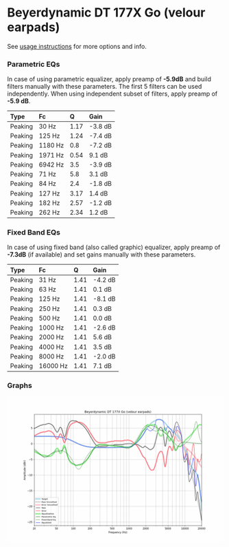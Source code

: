 # Beyerdynamic DT 177X Go (velour earpads)
See [usage instructions](https://github.com/jaakkopasanen/AutoEq#usage) for more options and info.

### Parametric EQs
In case of using parametric equalizer, apply preamp of **-5.9dB** and build filters manually
with these parameters. The first 5 filters can be used independently.
When using independent subset of filters, apply preamp of **-5.9 dB**.

| Type    | Fc      |    Q | Gain    |
|:--------|:--------|:-----|:--------|
| Peaking | 30 Hz   | 1.17 | -3.8 dB |
| Peaking | 125 Hz  | 1.24 | -7.4 dB |
| Peaking | 1180 Hz | 0.8  | -7.2 dB |
| Peaking | 1971 Hz | 0.54 | 9.1 dB  |
| Peaking | 6942 Hz | 3.5  | -3.9 dB |
| Peaking | 71 Hz   | 5.8  | 3.1 dB  |
| Peaking | 84 Hz   | 2.4  | -1.8 dB |
| Peaking | 127 Hz  | 3.17 | 1.4 dB  |
| Peaking | 182 Hz  | 2.57 | -1.2 dB |
| Peaking | 262 Hz  | 2.34 | 1.2 dB  |

### Fixed Band EQs
In case of using fixed band (also called graphic) equalizer, apply preamp of **-7.3dB**
(if available) and set gains manually with these parameters.

| Type    | Fc       |    Q | Gain    |
|:--------|:---------|:-----|:--------|
| Peaking | 31 Hz    | 1.41 | -4.2 dB |
| Peaking | 63 Hz    | 1.41 | 0.1 dB  |
| Peaking | 125 Hz   | 1.41 | -8.1 dB |
| Peaking | 250 Hz   | 1.41 | 0.3 dB  |
| Peaking | 500 Hz   | 1.41 | 0.0 dB  |
| Peaking | 1000 Hz  | 1.41 | -2.6 dB |
| Peaking | 2000 Hz  | 1.41 | 5.6 dB  |
| Peaking | 4000 Hz  | 1.41 | 3.5 dB  |
| Peaking | 8000 Hz  | 1.41 | -2.0 dB |
| Peaking | 16000 Hz | 1.41 | 7.1 dB  |

### Graphs
![](./Beyerdynamic%20DT%20177X%20Go%20(velour%20earpads).png)